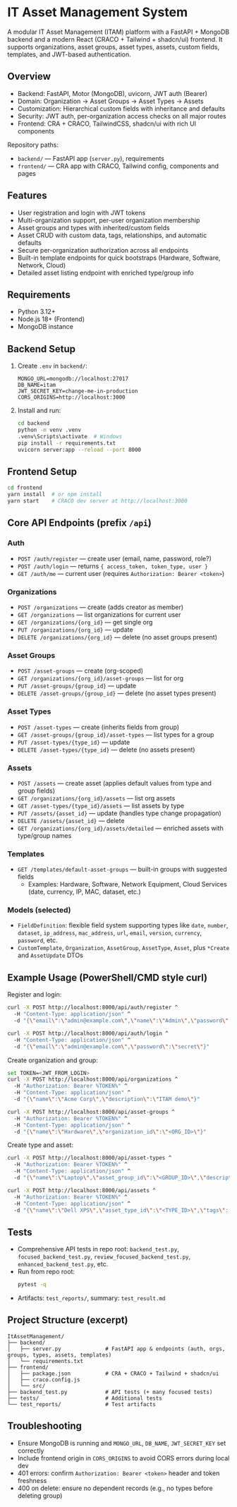 # IT Asset Management System

A modular IT Asset Management (ITAM) platform with a FastAPI + MongoDB backend and a modern React (CRACO + Tailwind + shadcn/ui) frontend. It supports organizations, asset groups, asset types, assets, custom fields, templates, and JWT-based authentication.

## Overview
- Backend: FastAPI, Motor (MongoDB), uvicorn, JWT auth (Bearer)
- Domain: Organization → Asset Groups → Asset Types → Assets
- Customization: Hierarchical custom fields with inheritance and defaults
- Security: JWT auth, per-organization access checks on all major routes
- Frontend: CRA + CRACO, TailwindCSS, shadcn/ui with rich UI components

Repository paths:
- `backend/` — FastAPI app (`server.py`), requirements
- `frontend/` — CRA app with CRACO, Tailwind config, components and pages

## Features
- User registration and login with JWT tokens
- Multi-organization support, per-user organization membership
- Asset groups and types with inherited/custom fields
- Asset CRUD with custom data, tags, relationships, and automatic defaults
- Secure per-organization authorization across all endpoints
- Built-in template endpoints for quick bootstraps (Hardware, Software, Network, Cloud)
- Detailed asset listing endpoint with enriched type/group info

## Requirements
- Python 3.12+
- Node.js 18+ (Frontend)
- MongoDB instance

## Backend Setup
1. Create `.env` in `backend/`:
   ```env
   MONGO_URL=mongodb://localhost:27017
   DB_NAME=itam
   JWT_SECRET_KEY=change-me-in-production
   CORS_ORIGINS=http://localhost:3000
   ```
2. Install and run:
   ```bash
   cd backend
   python -m venv .venv
   .venv\Scripts\activate  # Windows
   pip install -r requirements.txt
   uvicorn server:app --reload --port 8000
   ```

## Frontend Setup
```bash
cd frontend
yarn install  # or npm install
yarn start    # CRACO dev server at http://localhost:3000
```

## Core API Endpoints (prefix `/api`)

### Auth
- `POST /auth/register` — create user (email, name, password, role?)
- `POST /auth/login` — returns `{ access_token, token_type, user }`
- `GET /auth/me` — current user (requires `Authorization: Bearer <token>`)

### Organizations
- `POST /organizations` — create (adds creator as member)
- `GET /organizations` — list organizations for current user
- `GET /organizations/{org_id}` — get single org
- `PUT /organizations/{org_id}` — update
- `DELETE /organizations/{org_id}` — delete (no asset groups present)

### Asset Groups
- `POST /asset-groups` — create (org-scoped)
- `GET /organizations/{org_id}/asset-groups` — list for org
- `PUT /asset-groups/{group_id}` — update
- `DELETE /asset-groups/{group_id}` — delete (no asset types present)

### Asset Types
- `POST /asset-types` — create (inherits fields from group)
- `GET /asset-groups/{group_id}/asset-types` — list types for a group
- `PUT /asset-types/{type_id}` — update
- `DELETE /asset-types/{type_id}` — delete (no assets present)

### Assets
- `POST /assets` — create asset (applies default values from type and group fields)
- `GET /organizations/{org_id}/assets` — list org assets
- `GET /asset-types/{type_id}/assets` — list assets by type
- `PUT /assets/{asset_id}` — update (handles type change propagation)
- `DELETE /assets/{asset_id}` — delete
- `GET /organizations/{org_id}/assets/detailed` — enriched assets with type/group names

### Templates
- `GET /templates/default-asset-groups` — built-in groups with suggested fields
  - Examples: Hardware, Software, Network Equipment, Cloud Services (date, currency, IP, MAC, dataset, etc.)

### Models (selected)
- `FieldDefinition`: flexible field system supporting types like `date`, `number`, `dataset`, `ip_address`, `mac_address`, `url`, `email`, `version`, `currency`, `password`, etc.
- `CustomTemplate`, `Organization`, `AssetGroup`, `AssetType`, `Asset`, plus `*Create` and `AssetUpdate` DTOs

## Example Usage (PowerShell/CMD style curl)
Register and login:
```bash
curl -X POST http://localhost:8000/api/auth/register ^
  -H "Content-Type: application/json" ^
  -d "{\"email\":\"admin@example.com\",\"name\":\"Admin\",\"password\":\"secret\",\"role\":\"admin\"}"

curl -X POST http://localhost:8000/api/auth/login ^
  -H "Content-Type: application/json" ^
  -d "{\"email\":\"admin@example.com\",\"password\":\"secret\"}"
```

Create organization and group:
```bash
set TOKEN=<JWT_FROM_LOGIN>
curl -X POST http://localhost:8000/api/organizations ^
  -H "Authorization: Bearer %TOKEN%" ^
  -H "Content-Type: application/json" ^
  -d "{\"name\":\"Acme Corp\",\"description\":\"ITAM demo\"}"

curl -X POST http://localhost:8000/api/asset-groups ^
  -H "Authorization: Bearer %TOKEN%" ^
  -H "Content-Type: application/json" ^
  -d "{\"name\":\"Hardware\",\"organization_id\":\"<ORG_ID>\"}"
```

Create type and asset:
```bash
curl -X POST http://localhost:8000/api/asset-types ^
  -H "Authorization: Bearer %TOKEN%" ^
  -H "Content-Type: application/json" ^
  -d "{\"name\":\"Laptop\",\"asset_group_id\":\"<GROUP_ID>\",\"description\":\"Employee laptops\"}"

curl -X POST http://localhost:8000/api/assets ^
  -H "Authorization: Bearer %TOKEN%" ^
  -H "Content-Type: application/json" ^
  -d "{\"name\":\"Dell XPS\",\"asset_type_id\":\"<TYPE_ID>\",\"tags\":[\"critical\"]}"
```

## Tests
- Comprehensive API tests in repo root: `backend_test.py`, `focused_backend_test.py`, `review_focused_backend_test.py`, `enhanced_backend_test.py`, etc.
- Run from repo root:
  ```bash
  pytest -q
  ```
- Artifacts: `test_reports/`, summary: `test_result.md`

## Project Structure (excerpt)
```
ItAssetManagement/
├── backend/
│   ├── server.py              # FastAPI app & endpoints (auth, orgs, groups, types, assets, templates)
│   └── requirements.txt
├── frontend/
│   ├── package.json           # CRA + CRACO + Tailwind + shadcn/ui
│   ├── craco.config.js
│   └── src/
├── backend_test.py            # API tests (+ many focused tests)
├── tests/                     # Additional tests
└── test_reports/              # Test artifacts
```

## Troubleshooting
- Ensure MongoDB is running and `MONGO_URL`, `DB_NAME`, `JWT_SECRET_KEY` set correctly
- Include frontend origin in `CORS_ORIGINS` to avoid CORS errors during local dev
- 401 errors: confirm `Authorization: Bearer <token>` header and token freshness
- 400 on delete: ensure no dependent records (e.g., no types before deleting group)
